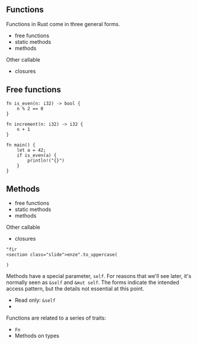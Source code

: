 <section class="slide">

# Functions

</section>
<section class="slide">

Functions in Rust come in three general forms.

- free functions
- static methods
- methods

Other callable

- closures

</section>

<section class="slide">

## Free functions

<section class="slide">

```rust,editable
fn is_even(n: i32) -> bool {
    n % 2 == 0
}

fn increment(n: i32) -> i32 {
    n + 1
}

fn main() {
    let a = 42;
    if is_even(a) {
        println!("{}")
    }
}
```
<!-- 
<ul class="fragment">
    <li class="fragment">Free functions</li>
    <li class="fragment">Methods on types </li>
</ul> -->

</section>

<section class="slide">

## Methods

- free functions
- static methods
- methods

Other callable

- closures

```rust,editable
"fir
<section class="slide">enze".to_uppercase(

)
```
<section class="slide">


</section>
<section class="slide">

Methods have a special parameter, `self`.
For reasons that we'll see later, it's normally seen as `&self` and `&mut self`.
The forms indicate the intended access pattern, but the details not essential at this point.

- Read only: `&self`
-

<!--

It can have

- `self` - move ownership of self into the caller.
- `&self` - read access
- `&mut self` - read/write access to the calling
- -->

</section>

<section class="slide">

Functions are related to a series of traits:

<ul class="fragment">
    <li class="fragment"><code>Fn</code></li>
    <li class="fragment">Methods on types </li>
</ul>

</section>